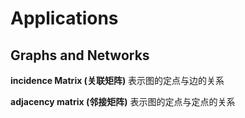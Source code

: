 # Applications

## Graphs and Networks

**incidence Matrix (关联矩阵)** 表示图的定点与边的关系

**adjacency matrix (邻接矩阵)** 表示图的定点与定点的关系
